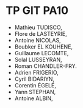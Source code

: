 # TP GIT PA10

- Mathieu TUDISCO,
- Flore de LASTEYRIE,
- Antoine NICOLAS,
- Boubker EL KOUHENE,
- Guillaume LECOMTE,
- Solal LUSSEYRAN,
- Roman CHANDLER-FRY.
- Adrien FRIGERIO,
- Cyril BIDARIYN,
- Corentin ÉGELÉ,
- Yann STEPHAN,
- Antoine ALBIN,


